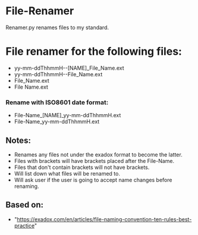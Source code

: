 # File-Renamer
Renamer.py renames files to my standard.
# File renamer for the following files:
- yy-mm-ddThhmmH--[NAME]_File_Name.ext
- yy-mm-ddThhmmH--File_Name.ext
- File_Name.ext
- File Name.ext

### Rename with ISO8601 date format:
- File-Name_[NAME]_yy-mm-ddThhmmH.ext
- File-Name_yy-mm-ddThhmmH.ext

## Notes:
- Renames any files not under the exadox format to become the latter.
- Files with brackets will have brackets placed after the File-Name.
- Files that don't contain brackets will not have brackets.
- Will list down what files will be renamed to.
- Will ask user if the user is going to accept name changes before renaming.

## Based on:
- "https://exadox.com/en/articles/file-naming-convention-ten-rules-best-practice"
